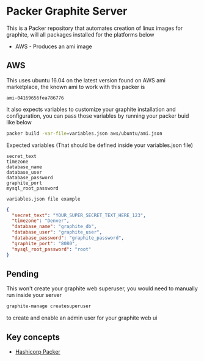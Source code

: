 # Packer Graphite Server

This is a Packer repository that automates creation of linux images for graphite, will all packages installed for the platforms below

* AWS - Produces an ami image

## AWS

This uses ubuntu 16.04 on the latest version found on AWS ami marketplace, the known ami to work with this packer is

```ami-04169656fea786776```

It also expects variables to customize your graphite installation and configuration, you can pass those variables by
running your packer buid like below

``` bash
packer build -var-file=variables.json aws/ubuntu/ami.json
```

Expected variables (That should be defined inside your variables.json file)

```
secret_text
timezone
database_name
database_user
database_password
graphite_port
mysql_root_password
```

```variables.json file example```

``` json
{
  "secret_text": "YOUR_SUPER_SECRET_TEXT_HERE_123",
  "timezone": "Denver",
  "database_name": "graphite_db",
  "database_user": "graphite_user",
  "database_password": "graphite_password",
  "graphite_port": "8080",
  "mysql_root_password": "root"
}
```

## Pending

This won't create your graphite web superuser, you would need to manually run inside your server

``` bash
graphite-manage createsuperuser
```

to create and enable an admin user for your graphite web ui

## Key concepts

* [Hashicorp Packer](https://www.packer.io/)